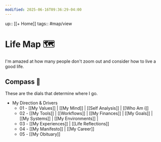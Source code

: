 ```yaml
---
modified: 2025-06-16T09:36:29-04:00
---
```

up:: [[+ Home]]
tags:: #map/view  

# Life Map 🗺
I'm amazed at how many people don't zoom out and consider how to live a good life.

## Compass 🧭
These are the dials that determine where I go.

- My Direction & Drivers
	- 01 - [[My Values]] | [[My Mind]] | [[Self Analysis]] | [[Who Am i]]
	- 02 - [[My Tools]] | [[Workflows]] | [[My Finances]] | [[My Goals]] | [[My Systems]] | [[My Environments]] | 
	- 03 - [[My Experiences]] |  [[Life Reflections]]
	- 04 - [[My Manifesto]] | [[My Career]]
	- 05 - [[My Obituary]]

